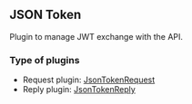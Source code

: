 ## JSON Token

Plugin to manage JWT exchange with the API.

### Type of plugins

- Request plugin: [JsonTokenRequest](./json-token-request.ts)
- Reply plugin: [JsonTokenReply](./json-token-reply.ts)
